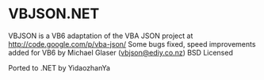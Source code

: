 # VBJSON.NET
VBJSON is a VB6 adaptation of the VBA JSON project at http://code.google.com/p/vba-json/
Some bugs fixed, speed improvements added for VB6 by Michael Glaser (vbjson@ediy.co.nz)
BSD Licensed

Ported to .NET by YidaozhanYa
